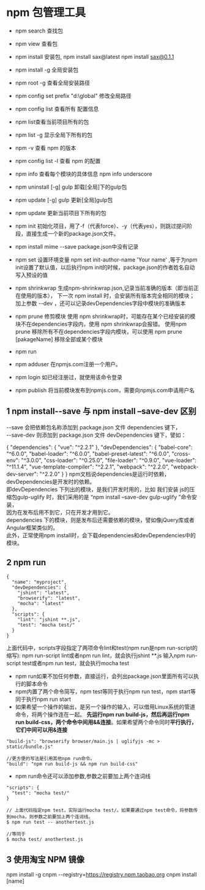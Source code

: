 # npm 包管理工具

- npm search  查找包
- npm view   查看包
- npm install 安装包,  npm install sax@latest  npm install sax@0.1.1
- npm install -g  全局安装包
- npm root -g 查看全局安装路径
- npm config set prefix "d:\global" 修改全局路径
- npm config list 查看所有 配置信息
- npm list查看当前项目所有的包
- npm list -g 显示全局下所有的包
- npm -v  查看 npm 的版本
- npm config list -l  查看 npm 的配置
- npm info 查看每个模块的具体信息 npm info underscore
- npm uninstall [-g] gulp 卸载[全局]下的gulp包
- npm update  [-g] gulp 更新[全局]gulp包
- npm update 更新当前项目下所有的包
- npm init 初始化项目，用了-f（代表force）、-y（代表yes），则跳过提问阶段，直接生成一个新的package.json文件。
- npm install mime --save package.json中没有记录
- npm set 设置环境变量 npm set init-author-name 'Your name' ,等于为npm init设置了默认值，以后执行npm init的时候，package.json的作者姓名自动写入预设的值


- npm shrinkwrap  生成npm-shrinkwrap.json,记录当前准确的版本（即当前正在使用的版本），
  下一次 npm install 时，会安装所有版本完全相同的模块；
  加上参数 --dev ，还可以记录devDependencies字段中模块的准确版本

- npm prune 修剪模块
  使用 npm shrinkwrap时，可能存在某个已经安装的模块不在dependencies字段内，使用 npm shrinkwrap会报错。
  使用npm prune 移除所有不在dependencies字段内模块，可以使用 npm prune [pakageName] 移除全部或某个模块
- npm run
- npm adduser 在npmjs.com注册一个用户。
- npm login 如已经注册过，就使用该命令登录
- npm publish 将当前模块发布到npmjs.com，需要向npmjs.com申请用户名


## 1 npm install--save 与 npm install –save-dev 区别

--save 会把依赖包名称添加到 package.json 文件 dependencies 键下，    
--save-dev 则添加到 package.json 文件 devDependencies 键下，譬如：

{
 "dependencies": {
    "vue": "^2.2.1"
  },
  "devDependencies": {
    "babel-core": "^6.0.0",
    "babel-loader": "^6.0.0",
    "babel-preset-latest": "^6.0.0",
    "cross-env": "^3.0.0",
    "css-loader": "^0.25.0",
    "file-loader": "^0.9.0",
    "vue-loader": "^11.1.4",
    "vue-template-compiler": "^2.2.1",
    "webpack": "^2.2.0",
    "webpack-dev-server": "^2.2.0"
  }
}
npm文档说dependencies是运行时依赖，devDependencies是开发时的依赖。  
即devDependencies 下列出的模块，是我们开发时用的，比如 我们安装 js的压缩包gulp-uglify 时，我们采用的是 “npm install –save-dev gulp-uglify ”命令安装，    
因为在发布后用不到它，只在开发才用到它。  
dependencies 下的模块，则是发布后还需要依赖的模块，譬如像jQuery库或者Angular框架类似的。    
此外，正常使用npm install时，会下载dependencies和devDependencies中的模块。


## 2 npm run

```
{
  "name": "myproject",
  "devDependencies": {
    "jshint": "latest",
    "browserify": "latest",
    "mocha": "latest"
  },
  "scripts": {
    "lint": "jshint **.js",
    "test": "mocha test/"
  }
}
```
上面代码中，scripts字段指定了两项命令lint和test(npm run是npm run-script的缩写):
npm run-script lint或者npm run lint，就会执行jshint **.js
输入npm run-script test或者npm run test，就会执行mocha test

- npm run如果不加任何参数，直接运行，会列出package.json里面所有可以执行的脚本命令
- npm内置了两个命令简写，npm test等同于执行npm run test，npm start等同于执行npm run start
- 如果希望一个操作的输出，是另一个操作的输入，可以借用Linux系统的管道命令，将两个操作连在一起。
  **先运行npm run build-js，然后再运行npm run build-css，两个命令中间用&&连接**。如果希望两个命令同时**平行执行，它们中间可以用&连接**
```
"build-js": "browserify browser/main.js | uglifyjs -mc > static/bundle.js"

//更方便的写法是引用其他npm run命令。
"build": "npm run build-js && npm run build-css"

```
-  npm run命令还可以添加参数,参数之前要加上两个连词线

```
"scripts": {
  "test": "mocha test/"
}

// 上面代码指定npm test，实际运行mocha test/。如果要通过npm test命令，将参数传到mocha，则参数之前要加上两个连词线。
$ npm run test -- anothertest.js

//等同于
$ mocha test/ anothertest.js
```

## 3 使用淘宝 NPM 镜像
npm install -g cnpm --registry=https://registry.npm.taobao.org
cnpm install [name]



